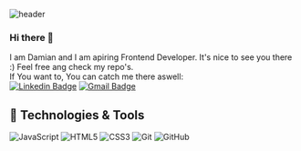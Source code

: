 ![header](https://capsule-render.vercel.app/api?type=shark&color=gradient&height=200&section=header&text=Hey%20There&&fontAlignY=30&fontSize=80&reversal=true&descAlign=59&animation=twinkling&descAlignY=40&fontColor=#ffff )
### Hi there 👋
I am Damian and I am apiring Frontend Developer. It's nice to see you there :) Feel free ang check my repo's.</br>
If You want to, You can catch me there aswell:</br>
[![Linkedin Badge](https://img.shields.io/badge/-damiankoziol-blue?style=flat-square&logo=Linkedin&logoColor=white&link=#/)](#)
[![Gmail Badge](https://img.shields.io/badge/-devkoziol@gmail.com-c14438?style=flat-square&logo=Gmail&logoColor=white&link=mailto:devkoziol@gmail.com)](mailto:devkoziol@gmail.com)


## 🔧 Technologies & Tools

![JavaScript](https://img.shields.io/badge/-JavaScript-black?style=flat-square&logo=javascript)
![HTML5](https://img.shields.io/badge/-HTML5-E34F26?style=flat-square&logo=html5&logoColor=white)
![CSS3](https://img.shields.io/badge/-CSS3-1572B6?style=flat-square&logo=css3)
![Git](https://img.shields.io/badge/-Git-black?style=flat-square&logo=git)
![GitHub](https://img.shields.io/badge/-GitHub-181717?style=flat-square&logo=github)


##
